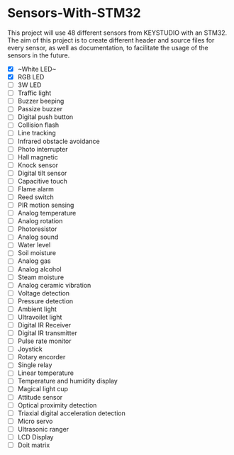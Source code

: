 # Sensors-With-STM32

This project will use 48 different sensors from KEYSTUDIO with an STM32. The aim of this project is to create different header and source files for every sensor, as well as documentation, to facilitate the usage of the sensors in the future. 

- [x] ~White LED~
- [x] RGB LED
- [ ] 3W LED
- [ ] Traffic light
- [ ] Buzzer beeping
- [ ] Passize buzzer
- [ ] Digital push button
- [ ] Collision flash
- [ ] Line tracking
- [ ] Infrared obstacle avoidance
- [ ] Photo interrupter
- [ ] Hall magnetic
- [ ] Knock sensor
- [ ] Digital tilt sensor
- [ ] Capacitive touch
- [ ] Flame alarm
- [ ] Reed switch
- [ ] PIR motion sensing
- [ ] Analog temperature
- [ ] Analog rotation
- [ ] Photoresistor
- [ ] Analog sound
- [ ] Water level
- [ ] Soil moisture
- [ ] Analog gas
- [ ] Analog alcohol
- [ ] Steam moisture
- [ ] Analog ceramic vibration
- [ ] Voltage detection
- [ ] Pressure detection
- [ ] Ambient light
- [ ] Ultravoilet light
- [ ] Digital IR Receiver
- [ ] Digital IR transmitter
- [ ] Pulse rate monitor
- [ ] Joystick
- [ ] Rotary encorder
- [ ] Single relay
- [ ] Linear temperature
- [ ] Temperature and humidity display
- [ ] Magical light cup
- [ ] Attitude sensor
- [ ] Optical proximity detection
- [ ] Triaxial digital acceleration detection
- [ ] Micro servo
- [ ] Ultrasonic ranger
- [ ] LCD Display
- [ ] Doit matrix

